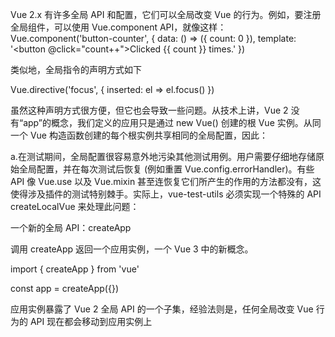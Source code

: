 Vue 2.x 有许多全局 API 和配置，它们可以全局改变 Vue 的行为。例如，要注册全局组件，可以使用 Vue.component API，就像这样：
Vue.component('button-counter', {
  data: () => ({
    count: 0
  }),
  template: '<button @click="count++">Clicked {{ count }} times.</button>'
})

类似地，全局指令的声明方式如下


Vue.directive('focus', {
  inserted: el => el.focus()
})


虽然这种声明方式很方便，但它也会导致一些问题。从技术上讲，Vue 2 没有“app”的概念，我们定义的应用只是通过 new Vue() 创建的根 Vue 实例。从同一个 Vue 构造函数创建的每个根实例共享相同的全局配置，因此：

a.在测试期间，全局配置很容易意外地污染其他测试用例。用户需要仔细地存储原始全局配置，并在每次测试后恢复 (例如重置 Vue.config.errorHandler)。有些 API 像 Vue.use 以及 Vue.mixin 甚至连恢复它们所产生的作用的方法都没有，这使得涉及插件的测试特别棘手。实际上，vue-test-utils 必须实现一个特殊的 API createLocalVue 来处理此问题：



一个新的全局 API：createApp

调用 createApp 返回一个应用实例，一个 Vue 3 中的新概念。


import { createApp } from 'vue'

const app = createApp({})

应用实例暴露了 Vue 2 全局 API 的一个子集，经验法则是，任何全局改变 Vue 行为的 API 现在都会移动到应用实例上